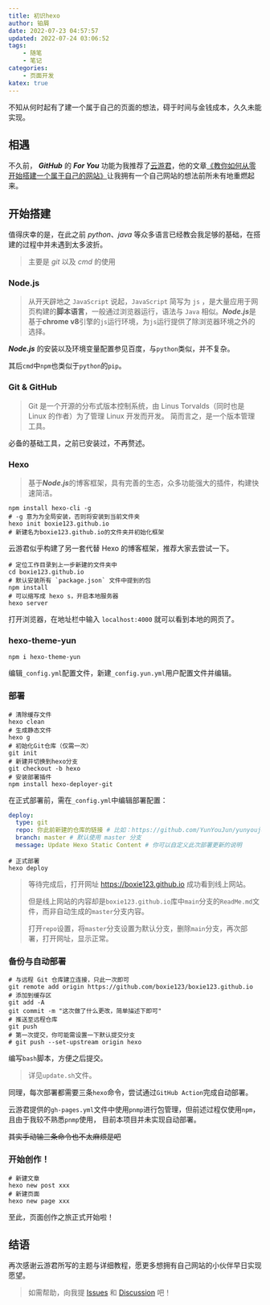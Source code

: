 ```yaml
---
title: 初识hexo
author: 铂屑
date: 2022-07-23 04:57:57
updated: 2022-07-24 03:06:52
tags:
    - 随笔
    - 笔记
categories: 
    - 页面开发
katex: true
---
```


不知从何时起有了建一个属于自己的页面的想法，碍于时间与金钱成本，久久未能实现。

## 相遇
不久前， ***GitHub*** 的 ***For You*** 功能为我推荐了[云游君](https://github.com/YunYouJun)，他的文章[《教你如何从零开始搭建一个属于自己的网站》](https://www.yunyoujun.cn/share/how-to-build-your-site/)让我拥有一个自己网站的想法前所未有地重燃起来。

<!-- more -->

## 开始搭建
值得庆幸的是，在此之前 $python、java$ 等众多语言已经教会我足够的基础，在搭建的过程中并未遇到太多波折。
> 主要是 $git$ 以及 $cmd$ 的使用

### Node.js
> 从开天辟地之 `JavaScript` 说起，`JavaScript` 简写为 `js` ，是大量应用于网页构建的**脚本语言**，一般通过浏览器运行，语法与 `Java` 相似。***Node.js***是基于**chrome v8**引擎的`js`运行环境，为`js`运行提供了除浏览器环境之外的选择。

***Node.js*** 的安装以及环境变量配置参见百度，与`python`类似，并不复杂。

其后`cmd`中`npm`也类似于`python`的`pip`。

### Git & GitHub
> Git 是一个开源的分布式版本控制系统，由 Linus Torvalds（同时也是 Linux 的作者）为了管理 Linux 开发而开发。
简而言之，是一个版本管理工具。

必备的基础工具，之前已安装过，不再赘述。

### Hexo
> 基于***Node.js***的博客框架，具有完善的生态，众多功能强大的插件，构建快速简洁。

```sh-session
npm install hexo-cli -g
# -g 意为为全局安装，否则将安装到当前文件夹
hexo init boxie123.github.io
# 新建名为boxie123.github.io的文件夹并初始化框架
```

云游君似乎构建了另一套代替 Hexo 的博客框架，推荐大家去尝试一下。

```sh-session
# 定位工作目录到上一步新建的文件夹中
cd boxie123.github.io
# 默认安装所有 `package.json` 文件中提到的包
npm install
# 可以缩写成 hexo s，开启本地服务器
hexo server
```

打开浏览器，在地址栏中输入 `localhost:4000` 就可以看到本地的网页了。

### hexo-theme-yun

```sh-session
npm i hexo-theme-yun
```

编辑`_config.yml`配置文件，新建`_config.yun.yml`用户配置文件并编辑。

### 部署

```sh-session
# 清除缓存文件
hexo clean
# 生成静态文件
hexo g
# 初始化Git仓库（仅需一次）
git init
# 新建并切换到hexo分支
git checkout -b hexo
# 安装部署插件
npm install hexo-deployer-git
```

在正式部署前，需在`_config.yml`中编辑部署配置：
```yaml
deploy:
  type: git
  repo: 你此前新建的仓库的链接 # 比如：https://github.com/YunYouJun/yunyoujun.github.io
  branch: master # 默认使用 master 分支
  message: Update Hexo Static Content # 你可以自定义此次部署更新的说明
```

```sh-session
# 正式部署
hexo deploy
```

> 等待完成后，打开网址 https://boxie123.github.io 成功看到线上网站。
>
> 但是线上网站的内容却是`boxie123.github.io`库中`main`分支的`ReadMe.md`文件，而非自动生成的`master`分支内容。
>
> 打开`repo`设置，将`master`分支设置为默认分支，删除`main`分支，再次部署，打开网址，显示正常。

### 备份与自动部署

```sh-session
# 与远程 Git 仓库建立连接，只此一次即可
git remote add origin https://github.com/boxie123/boxie123.github.io
# 添加到缓存区
git add -A
git commit -m "这次做了什么更改，简单描述下即可"
# 推送至远程仓库
git push
# 第一次提交，你可能需设置一下默认提交分支
# git push --set-upstream origin hexo
```

编写`bash`脚本，方便之后提交。
> 详见`update.sh`文件。

同理，每次部署都需要三条`hexo`命令，尝试通过`GitHub Action`完成自动部署。

云游君提供的`gh-pages.yml`文件中使用`pnmp`进行包管理，但前述过程仅使用`npm`，且由于我较不熟悉`pnmp`使用，
目前本项目并未实现自动部署。

~~其实手动输三条命令也不太麻烦是吧~~

### 开始创作！

```sh-session
# 新建文章
hexo new post xxx
# 新建页面
hexo new page xxx
```

至此，页面创作之旅正式开始啦！

## 结语

再次感谢云游君所写的主题与详细教程，愿更多想拥有自己网站的小伙伴早日实现愿望。

> 如需帮助，向我提 [Issues](https://github.com/boxie123/boxie123.github.io/issues?q=is:issue+%E5%88%9D%E8%AF%86) 和 [Discussion](https://github.com/boxie123/boxie123.github.io/discussions/new) 吧！
